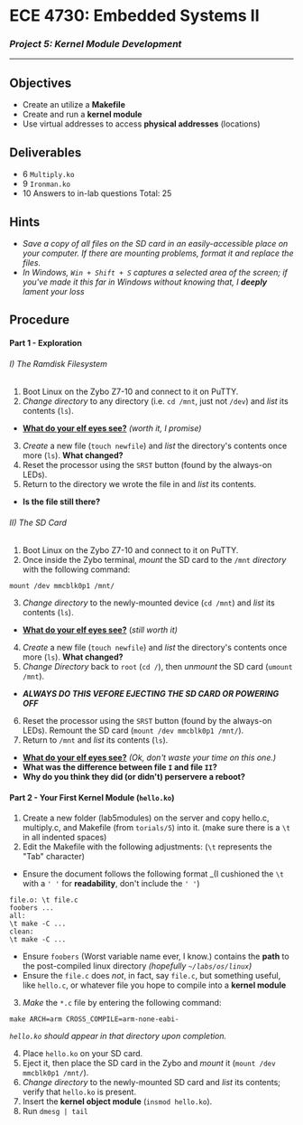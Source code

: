 # ECE 4730: Embedded Systems II
### _Project 5: Kernel Module Development_

***



## Objectives
- Create an utilize a **Makefile**
- Create and run a **kernel module**
- Use virtual addresses to access **physical addresses** (locations)

## Deliverables
- 6   `Multiply.ko`
- 9   `Ironman.ko`
- 10  Answers to in-lab questions
Total: 25

## Hints
- _Save a copy of all files on the SD card in an easily-accessible place on your computer. If there are mounting problems, format it and replace the files._
- _In Windows, `Win + Shift + S` captures a selected area of the screen; if you've made it this far in Windows without knowing that, I **deeply** lament your loss_

## Procedure

#### Part 1 - Exploration
###### I) The Ramdisk Filesystem
1. Boot Linux on the Zybo Z7-10 and connect to it on PuTTY.
2. _Change directory_ to any directory (i.e. `cd /mnt`, just not `/dev`) and _list_ its contents (`ls`). 
- [**What do your elf eyes see?**](https://www.youtube.com/watch?v=pLj1jyLQKWM) _(worth it, I promise)_
3. _Create_ a new file (`touch newfile`) and _list_ the directory's contents once more (`ls`). **What changed?**
4. Reset the processor using the `SRST` button (found by the always-on LEDs).
5. Return to the directory we wrote the file in and _list_ its contents. 
- **Is the file still there?**

###### II) The SD Card
1. Boot Linux on the Zybo Z7-10 and connect to it on PuTTY.
2. Once inside the Zybo terminal, _mount_ the SD card to the `/mnt` _directory_ with the following command:
```
mount /dev mmcblk0p1 /mnt/
```
3. _Change directory_ to the newly-mounted device (`cd /mnt`) and _list_ its contents (`ls`). 
- [**What do your elf eyes see?**](https://www.youtube.com/watch?v=_hW_cSGunh8) (_still worth it)_
4. _Create_ a new file (`touch newfile`) and _list_ the directory's contents once more (`ls`). **What changed?**
5. _Change Directory_ back to `root` (`cd /`), then _unmount_ the SD card (`umount /mnt`).
- ***ALWAYS DO THIS VEFORE EJECTING THE SD CARD OR POWERING OFF***
6. Reset the processor using the `SRST` button (found by the always-on LEDs). Remount the SD card (`mount /dev mmcblk0p1 /mnt/`).
7. Return to `/mnt` and _list_ its contents (`ls`).
- [**What do your elf eyes see?**](https://www.youtube.com/watch?v=m4gnMWua4xo) _(Ok, don't waste your time on this one.)_
- **What was the difference between file `I` and file `II`?**
- **Why do you think they did (or didn't) perservere a reboot?**

#### Part 2 - Your First Kernel Module (`hello.ko`)
1. Create a new folder (lab5modules) on the server and copy hello.c, multiply.c, and Makefile (from `torials/5`) into it. (make sure there is a `\t` in all indented spaces)
2. Edit the Makefile with the following adjustments: (`\t` represents the "Tab" character)
- Ensure the document follows the following format _(I cushioned the `\t` with a `' '` for **readability**, don't include the `' '`)
```
file.o: \t file.c
foobers ...
all:
\t make -C ...
clean:
\t make -C ...
```
- Ensure `foobers` (Worst variable name ever, I know.) contains the **path** to the post-compiled linux directory _(hopefully `~/labs/os/linux`)_
- Ensure the `file.c` does _not_, in fact, say `file.c`, but something useful, like `hello.c`, or whatever file you hope to compile into a **kernel module**
3. _Make_ the `*.c` file by entering the following command:
```
make ARCH=arm CROSS_COMPILE=arm-none-eabi-
```
_`hello.ko` should appear in that directory upon completion._

4. Place `hello.ko` on your SD card.
5. Eject it, then place the SD card in the Zybo and _mount_ it (`mount /dev mmcblk0p1 /mnt/`).
6. _Change directory_ to the newly-mounted SD card and _list_ its contents; verify that `hello.ko` is present.
7. Insert the **kernel object module** (`insmod hello.ko`).
8. Run `dmesg | tail`
